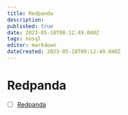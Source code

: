 ```yaml
---
title: Redpanda
description: 
published: true
date: 2023-05-18T08:12:49.040Z
tags: nosql
editor: markdown
dateCreated: 2023-05-18T08:12:49.040Z
---
```


# Redpanda
- [ ] [Redpanda](https://redpanda.com/)


